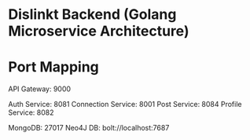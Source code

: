 # Dislinkt Backend (Golang Microservice Architecture)

# Port Mapping
API Gateway: 9000

Auth Service: 8081
Connection Service: 8001
Post Service: 8084
Profile Service: 8082

MongoDB: 27017
Neo4J DB: bolt://localhost:7687